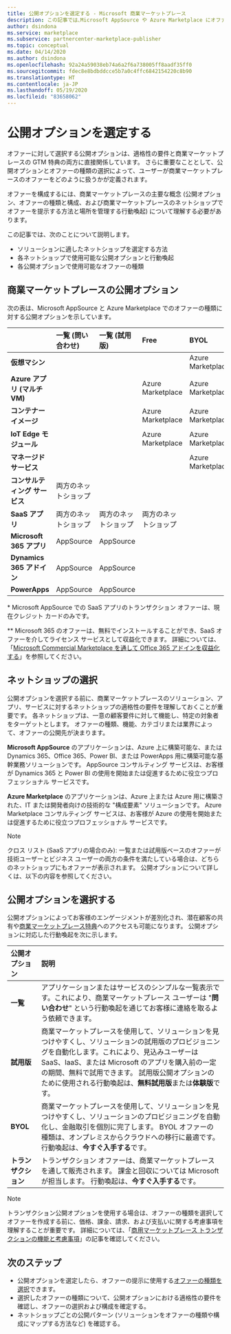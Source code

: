 ```yaml
---
title: 公開オプションを選定する - Microsoft 商業マーケットプレース
description: この記事では､Microsoft AppSource や Azure Marketplace にオファーを公開する際の適格性条件と要件について説明します｡
author: dsindona
ms.service: marketplace
ms.subservice: partnercenter-marketplace-publisher
ms.topic: conceptual
ms.date: 04/14/2020
ms.author: dsindona
ms.openlocfilehash: 92a24a59038eb74a6a2f6a738005ff8aadf35ff0
ms.sourcegitcommit: fdec8e8bdbddcce5b7a0c4ffc6842154220c8b90
ms.translationtype: HT
ms.contentlocale: ja-JP
ms.lasthandoff: 05/19/2020
ms.locfileid: "83658062"
---
```

# <a name="determine-your-publishing-option"></a>公開オプションを選定する

オファーに対して選択する公開オプションは、適格性の要件と商業マーケットプレースの GTM 特典の両方に直接関係しています。 さらに重要なこととして、公開オプションとオファーの種類の選択によって、ユーザーが商業マーケットプレースのオファーをどのように扱うかが定義されます。

オファーを構成するには、商業マーケットプレースの主要な概念 (公開オプション、オファーの種類と構成、および商業マーケットプレースのネットショップでオファーを提示する方法と場所を管理する行動喚起) について理解する必要があります。

この記事では、次のことについて説明します。

- ソリューションに適したネットショップを選定する方法
- 各ネットショップで使用可能な公開オプションと行動喚起
- 各公開オプションで使用可能なオファーの種類

## <a name="commercial-marketplace-publishing-options"></a>商業マーケットプレースの公開オプション

次の表は、Microsoft AppSource と Azure Marketplace でのオファーの種類に対する公開オプションを示しています。

|   | **一覧 (問い合わせ)**  | **一覧 (試用版)**  | **Free** | **BYOL** | **トランザクション**|
| :--------- | :----------- | :------------ | :----------- | :---------- |:---------- |
| **仮想マシン** |  |  |  | Azure Marketplace |  Azure Marketplace |
| **Azure アプリ (マルチ VM)** |  |  | Azure Marketplace | Azure Marketplace | Azure Marketplace  |
| **コンテナー イメージ** |  |  | Azure Marketplace | Azure Marketplace |   |
| **IoT Edge モジュール** |  |  | Azure Marketplace | Azure Marketplace |   |
| **マネージド サービス** |  |  |  | Azure Marketplace |   |
| **コンサルティング サービス** | 両方のネットショップ |  |  |  |   |
| **SaaS アプリ** | 両方のネットショップ | 両方のネットショップ | 両方のネットショップ |  | 両方のネットショップ* |
| **Microsoft 365 アプリ** | AppSource | AppSource |  |  | AppSource**  |
| **Dynamics 365 アドイン** |  AppSource | AppSource |  |  |   |
| **PowerApps** | AppSource |AppSource  |  |  |   |

&#42; Microsoft AppSource での SaaS アプリのトランザクション オファーは、現在クレジット カードのみです。

&#42;&#42; Microsoft 365 のオファーは、無料でインストールすることができ、SaaS オファーを介してライセンス サービスとして収益化できます。 詳細については、「[Microsoft Commercial Marketplace を通して Office 365 アドインを収益化する](/office/dev/store/monetize-addins-through-microsoft-commercial-marketplace)」を参照してください。

## <a name="selecting-a-storefront"></a>ネットショップの選択

公開オプションを選択する前に、商業マーケットプレースのソリューション、アプリ、サービスに対するネットショップの適格性の要件を理解しておくことが重要です。 各ネットショップは、一意の顧客要件に対して機能し、特定の対象者をターゲットとします。 オファーの種類、機能、カテゴリまたは業界によって、オファーの公開先が決まります。

**Microsoft AppSource** のアプリケーションは、Azure 上に構築可能な、または Dynamics 365、Office 365、Power BI、または PowerApps 用に構築可能な基幹業務ソリューションです。 AppSource コンサルティング サービスは、お客様が Dynamics 365 と Power BI の使用を開始または促進するために役立つプロフェッショナル サービスです。

**Azure Marketplace** のアプリケーションは、Azure 上または Azure 用に構築された、IT または開発者向けの技術的な "構成要素" ソリューションです。 Azure Marketplace コンサルティング サービスは、お客様が Azure の使用を開始または促進するために役立つプロフェッショナル サービスです。

>[!Note]
>クロス リスト (SaaS アプリの場合のみ): 一覧または試用版ベースのオファーが技術ユーザーとビジネス ユーザーの両方の条件を満たしている場合は、どちらのネットショップにもオファーが表示されます。 公開オプションについて詳しくは、以下の内容を参照してください。

## <a name="choose-a-publishing-option"></a>公開オプションを選択する

公開オプションによってお客様のエンゲージメントが差別化され、潜在顧客の共有や[商業マーケットプレース特典](https://docs.microsoft.com/azure/marketplace/gtm-your-marketplace-benefits)へのアクセスも可能になります。 公開オプションに対応した行動喚起を次に示します。

| **公開オプション**    | **説明**  |
| :------------------- | :-------------------|
| **一覧** | アプリケーションまたはサービスのシンプルな一覧表示です。これにより、商業マーケットプレース ユーザーは "**問い合わせ**" という行動喚起を通じてお客様に連絡を取るよう依頼できます。 |
| **試用版** | 商業マーケットプレースを使用して、ソリューションを見つけやすくし、ソリューションの試用版のプロビジョニングを自動化します。これにより、見込みユーザーは SaaS、IaaS、または Microsoft のアプリを購入前の一定の期間、無料で試用できます。 試用版公開オプションのために使用される行動喚起は、**無料試用版**または**体験版**です。 |
| **BYOL** | 商業マーケットプレースを使用して、ソリューションを見つけやすくし、ソリューションのプロビジョニングを自動化し、金融取引を個別に完了します。 BYOL オファーの種類は、オンプレミスからクラウドへの移行に最適です。 行動喚起は、**今すぐ入手する**です。
| **トランザクション** | トランザクション オファーは、商業マーケットプレースを通して販売されます。 課金と回収については Microsoft が担当します。 行動喚起は、**今すぐ入手する**です。|

> [!Note]
> トランザクション公開オプションを使用する場合は、オファーの種類を選択してオファーを作成する前に、価格、課金、請求、および支払いに関する考慮事項を理解することが重要です。 詳細については、「[商用マーケットプレース トランザクションの機能と考慮事項](./marketplace-commercial-transaction-capabilities-and-considerations.md)」の記事を確認してください。

## <a name="next-steps"></a>次のステップ

- 公開オプションを選定したら、オファーの提示に使用する[オファーの種類を選択](./publisher-guide-by-offer-type.md)できます。
- 選択したオファーの種類について、公開オプションにおける適格性の要件を確認し、オファーの選択および構成を確定する。
- ネットショップごとの公開パターン (ソリューションをオファーの種類や構成にマップする方法など) を確認する。

